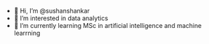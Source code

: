 - 👋 Hi, I’m @sushanshankar
- 👀 I’m interested in data analytics
- 🌱 I’m currently learning MSc in artificial intelligence and machine learrning


